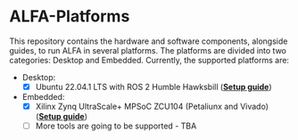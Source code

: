 # ALFA-Platforms

This repository contains the hardware and software components, alongside guides, to run ALFA in several platforms. The platforms are divided into two categories: Desktop and Embedded. Currently, the supported platforms are:

- Desktop:
  - [x] Ubuntu 22.04.1 LTS with ROS 2 Humble Hawksbill ([**Setup guide**](https://github.com/alfa-project/alfa-platforms/tree/main/desktop/instructions/README.md))
- Embedded:
  - [x] Xilinx Zynq UltraScale+ MPSoC ZCU104 (Petaliunx and Vivado) ([**Setup guide**](https://github.com/alfa-project/alfa-platforms/tree/main/Xilinx/instructions/README.md))
  - [ ] More tools are going to be supported - TBA
